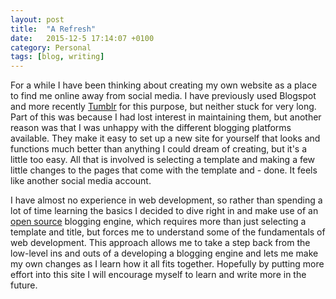 ```yaml
---
layout: post
title:  "A Refresh"
date:   2015-12-5 17:14:07 +0100
category: Personal
tags: [blog, writing]
---
```


For a while I have been thinking about creating my own website as a place to find me online away from social media. I have previously used Blogspot and more recently [Tumblr][mytumblr] for this purpose, but neither stuck for very long. Part of this was because I had lost interest in maintaining them, but another reason was that I was unhappy with the different blogging platforms available. They make it easy to set up a new site for yourself that looks and functions much better than anything I could dream of creating, but it's a little too easy. All that is involved is selecting a template and making a few little changes to the pages that come with the template and - done. It feels like another social media account.

I have almost no experience in web development, so rather than spending a lot of time learning the basics I decided to dive right in and make use of an [open source][cml] blogging engine, which requires more than just selecting a template and title, but forces me to understand some of the fundamentals of web development. This approach allows me to take a step back from the low-level ins and outs of a developing a blogging engine and lets me make my own changes as I learn how it all fits together. Hopefully by putting more effort into this site I will encourage myself to learn and write more in the future.

[mytumblr]: http://www.colmulhall.tumblr.com
[cml]: https://github.com/cliss/camel
